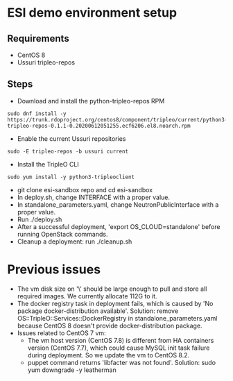 # ESI demo environment setup
## Requirements
* CentOS 8
* Ussuri tripleo-repos
## Steps
* Download and install the python-tripleo-repos RPM
```
sudo dnf install -y https://trunk.rdoproject.org/centos8/component/tripleo/current/python3-tripleo-repos-0.1.1-0.20200612051255.ecf6206.el8.noarch.rpm
```
* Enable the current Ussuri repositories
```
sudo -E tripleo-repos -b ussuri current
```
* Install the TripleO CLI
```
sudo yum install -y python3-tripleoclient
```
* git clone esi-sandbox repo and cd esi-sandbox
* In deploy.sh, change INTERFACE with a proper value.
* In standalone_parameters.yaml, change NeutronPublicInterface with a proper value.  
* Run ./deploy.sh
* After a successful deployment, 'export OS_CLOUD=standalone' before running OpenStack commands.
* Cleanup a deployment: run ./cleanup.sh

# Previous issues
* The vm disk size on '\\' should be large enough to pull and store all required images. We currently allocate 112G to it.
* The docker registry task in deployment fails, which is caused by 'No package docker-distribution available'. Solution: remove OS::TripleO::Services::DockerRegistry in standalone_parameters.yaml because CentOS 8 doesn't provide docker-distribution package. 
* Issues related to CentOS 7 vm:
    * The vm host version (CentOS 7.8) is different from HA containers version (CentOS 7.7), which could cause MySQL init task failure during deployment. So we update the vm to CentOS 8.2.
    * puppet command returns 'libfacter was not found'. Solution: sudo yum downgrade -y leatherman